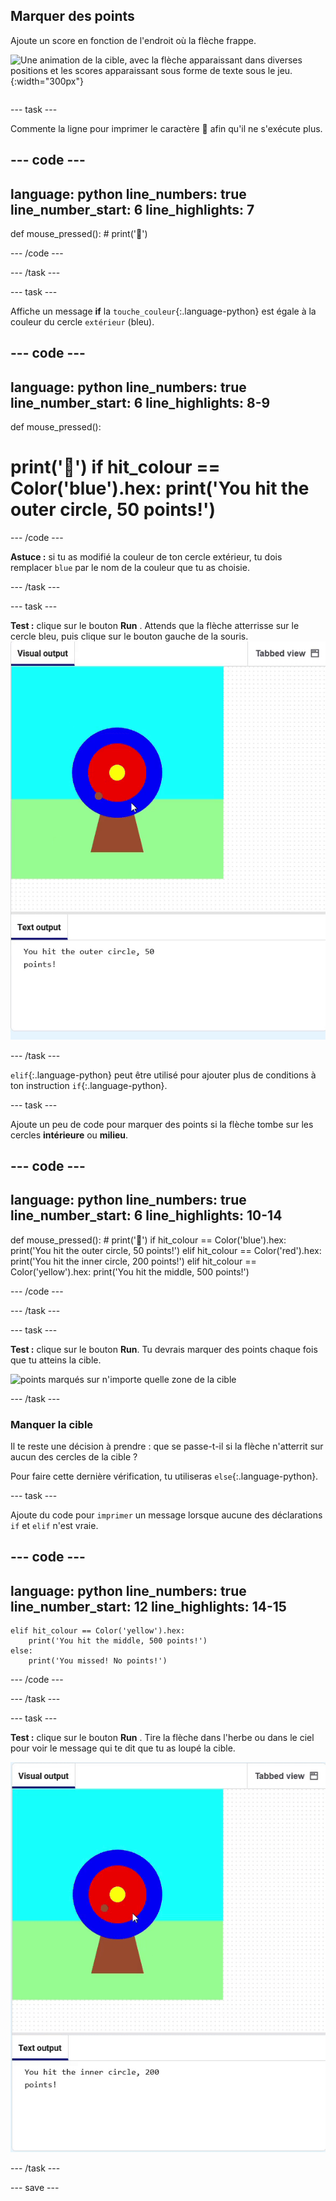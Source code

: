 ## Marquer des points

<div style="display: flex; flex-wrap: wrap">
<div style="flex-basis: 200px; flex-grow: 1; margin-right: 15px;">
Ajoute un score en fonction de l'endroit où la flèche frappe.
</div>
<div>

![Une animation de la cible, avec la flèche apparaissant dans diverses positions et les scores apparaissant sous forme de texte sous le jeu.](images/points-scored.gif){:width="300px"}

</div>
</div>

--- task ---

Commente la ligne pour imprimer le caractère 🎯 afin qu'il ne s'exécute plus.

--- code ---
---
language: python line_numbers: true line_number_start: 6
line_highlights: 7
---
def mouse_pressed(): # print('🎯')

--- /code ---

--- /task ---

--- task ---

Affiche un message **if** la `touche_couleur`{:.language-python} est égale à la couleur du cercle `extérieur` (bleu).

--- code ---
---
language: python line_numbers: true line_number_start: 6
line_highlights: 8-9
---
def mouse_pressed():    
# print('🎯') if hit_colour == Color('blue').hex: print('You hit the outer circle, 50 points!')

--- /code ---

**Astuce :** si tu as modifié la couleur de ton cercle extérieur, tu dois remplacer `blue` par le nom de la couleur que tu as choisie.

--- /task ---

--- task ---

**Test :** clique sur le bouton **Run** . Attends que la flèche atterrisse sur le cercle bleu, puis clique sur le bouton gauche de la souris. ![points marqués lorsque le cercle bleu est cliqué](images/blue_circle_points.gif)

--- /task ---

`elif`{:.language-python} peut être utilisé pour ajouter plus de conditions à ton instruction `if`{:.language-python}.

--- task ---

Ajoute un peu de code pour marquer des points si la flèche tombe sur les cercles **intérieure** ou **milieu**.

--- code ---
---
language: python line_numbers: true line_number_start: 6
line_highlights: 10-14
---

def mouse_pressed(): # print('🎯') if hit_colour == Color('blue').hex: print('You hit the outer circle, 50 points!') elif hit_colour == Color('red').hex: print('You hit the inner circle, 200 points!') elif hit_colour == Color('yellow').hex: print('You hit the middle, 500 points!')

--- /code ---

--- /task ---

--- task ---

**Test :** clique sur le bouton **Run**. Tu devrais marquer des points chaque fois que tu atteins la cible.

![points marqués sur n'importe quelle zone de la cible](images/yellow-points.png)

--- /task ---

### Manquer la cible

Il te reste une décision à prendre : que se passe-t-il si la flèche n'atterrit sur aucun des cercles de la cible ?

Pour faire cette dernière vérification, tu utiliseras `else`{:.language-python}.

--- task ---

Ajoute du code pour `imprimer` un message lorsque aucune des déclarations `if` et `elif` n'est vraie.

--- code ---
---
language: python line_numbers: true line_number_start: 12
line_highlights: 14-15
---

    elif hit_colour == Color('yellow').hex:
        print('You hit the middle, 500 points!')
    else:   
        print('You missed! No points!')

--- /code ---

--- /task ---

--- task ---

**Test :** clique sur le bouton **Run** . Tire la flèche dans l'herbe ou dans le ciel pour voir le message qui te dit que tu as loupé la cible.

![aucun point imprimé en dehors de la cible](images/missed_no_points.gif)

--- /task ---

--- save ---
